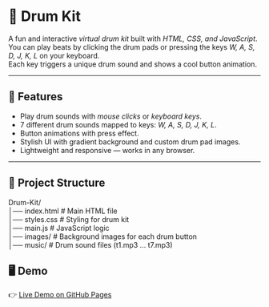 # 🥁 Drum Kit

A fun and interactive *virtual drum kit* built with *HTML, CSS, and JavaScript*.  
You can play beats by clicking the drum pads or pressing the keys *W, A, S, D, J, K, L* on your keyboard.  
Each key triggers a unique drum sound and shows a cool button animation.  

---

## 🚀 Features
- Play drum sounds with *mouse clicks* or *keyboard keys*.
- 7 different drum sounds mapped to keys: *W, A, S, D, J, K, L*.
- Button animations with press effect.
- Stylish UI with gradient background and custom drum pad images.
- Lightweight and responsive — works in any browser.

---

## 📂 Project Structure
Drum-Kit/  
│── index.html # Main HTML file  
│── styles.css # Styling for drum kit  
│── main.js # JavaScript logic  
│── images/ # Background images for each drum button  
│── music/ # Drum sound files (t1.mp3 ... t7.mp3)  

## 🖥 Demo
👉 [Live Demo on GitHub Pages](https://gowtham-hm.github.io/virtual-drum-kit/)
